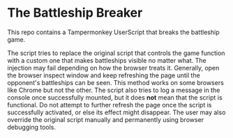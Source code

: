 # The Battleship Breaker

This repo contains a Tampermonkey UserScript that breaks the battleship game.

The script tries to replace the original script that controls the game function with a custom one that makes battleships visible no matter what. The injection may fail depending on how the browser treats it. Generally, open the browser inspect window and keep refreshing the page until the opponent's battleships can be seen. This method works on some browsers like Chrome but not the other. The script also tries to log a message in the console once successfully mounted, but it does **not** mean that the script is functional. Do not attempt to further refresh the page once the script is successfully activated, or else its effect might disappear. The user may also override the original script manually and permanently using browser debugging tools.

